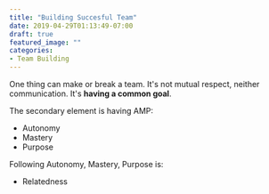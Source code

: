 ```yaml
---
title: "Building Succesful Team"
date: 2019-04-29T01:13:49-07:00
draft: true
featured_image: ""
categories:
- Team Building
---
```


One thing can make or break a team. It's not mutual respect, neither communication.<!--more-->
It's **having a common goal**.

The secondary element is having AMP:
- Autonomy
- Mastery
- Purpose

Following Autonomy, Mastery, Purpose is:

- Relatedness